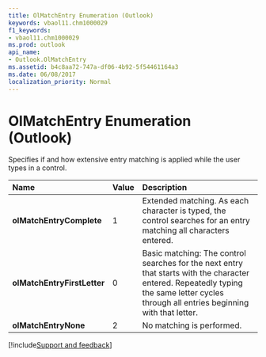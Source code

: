 ```yaml
---
title: OlMatchEntry Enumeration (Outlook)
keywords: vbaol11.chm1000029
f1_keywords:
- vbaol11.chm1000029
ms.prod: outlook
api_name:
- Outlook.OlMatchEntry
ms.assetid: b4c8aa72-747a-df06-4b92-5f54461164a3
ms.date: 06/08/2017
localization_priority: Normal
---
```



# OlMatchEntry Enumeration (Outlook)

Specifies if and how extensive entry matching is applied while the user types in a control.



|Name|Value|Description|
|:-----|:-----|:-----|
| **olMatchEntryComplete**|1|Extended matching. As each character is typed, the control searches for an entry matching all characters entered.|
| **olMatchEntryFirstLetter**|0|Basic matching: The control searches for the next entry that starts with the character entered. Repeatedly typing the same letter cycles through all entries beginning with that letter.|
| **olMatchEntryNone**|2|No matching is performed.|

[!include[Support and feedback](~/includes/feedback-boilerplate.md)]